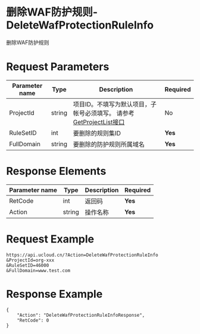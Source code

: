 # 删除WAF防护规则-DeleteWafProtectionRuleInfo

删除WAF防护规则

# Request Parameters
|Parameter name|Type|Description|Required|
|---|---|---|---|
|ProjectId|string|项目ID。不填写为默认项目，子帐号必须填写。 请参考[GetProjectList接口](api/summary/get_project_list)|No|
|RuleSetID|int|要删除的规则集ID|**Yes**|
|FullDomain|string|要删除的防护规则所属域名|**Yes**|

# Response Elements
|Parameter name|Type|Description|Required|
|---|---|---|---|
|RetCode|int|返回码|**Yes**|
|Action|string|操作名称|**Yes**|

# Request Example
```
https://api.ucloud.cn/?Action=DeleteWafProtectionRuleInfo
&ProjectId=org-xxx
&RuleSetID=46000
&FullDomain=www.test.com

```

# Response Example
```
{
    "Action": "DeleteWafProtectionRuleInfoResponse", 
    "RetCode": 0
}
```


